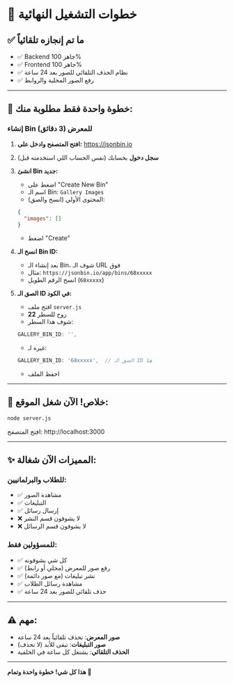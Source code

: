 # 🚀 خطوات التشغيل النهائية

## ✅ ما تم إنجازه تلقائياً
- ✅ Backend جاهز 100%
- ✅ Frontend جاهز 100%
- ✅ نظام الحذف التلقائي للصور بعد 24 ساعة
- ✅ رفع الصور المحلية والروابط

---

## 🎯 خطوة واحدة فقط مطلوبة منك:

### إنشاء Bin للمعرض (3 دقائق)

1. **افتح المتصفح وادخل على:** https://jsonbin.io

2. **سجل دخول** بحسابك (نفس الحساب اللي استخدمته قبل)

3. **انشئ Bin جديد:**
   - اضغط على "Create New Bin"
   - اسم الـ Bin: `Gallery Images`
   - المحتوى الأولي (انسخ والصق):
   ```json
   {
     "images": []
   }
   ```
   - اضغط "Create"

4. **انسخ الـ Bin ID:**
   - بعد إنشاء الـ Bin، شوف الـ URL فوق
   - مثال: `https://jsonbin.io/app/bins/68xxxxx`
   - انسخ الرقم الطويل (`68xxxxx`)

5. **الصق الـ ID في الكود:**
   - افتح ملف `server.js`
   - روح للسطر **22**
   - شوف هذا السطر:
   ```javascript
   GALLERY_BIN_ID: '',
   ```
   - غيره لـ:
   ```javascript
   GALLERY_BIN_ID: '68xxxxx',  // الصق الـ ID هنا
   ```
   - احفظ الملف

---

## 🎉 خلاص! الآن شغل الموقع:

```bash
node server.js
```

افتح المتصفح: http://localhost:3000

---

## ✨ المميزات الآن شغالة:

### للطلاب والبرلمانيين:
- ✅ مشاهدة الصور
- ✅ التبليغات
- ✅ إرسال رسائل
- ❌ لا يشوفون قسم النشر
- ❌ لا يشوفون قسم الرسائل

### للمسؤولين فقط:
- ✅ كل شي يشوفونه
- ✅ رفع صور للمعرض (محلي أو رابط)
- ✅ نشر تبليغات (مع صور دائمة)
- ✅ مشاهدة رسائل الطلاب
- ✅ حذف تلقائي للصور بعد 24 ساعة

---

## ⚠️ مهم:
- **صور المعرض**: تحذف تلقائياً بعد 24 ساعة
- **صور التبليغات**: تبقى للأبد (لا تحذف)
- **الحذف التلقائي**: يشتغل كل ساعة في الخلفية

---

**هذا كل شي! خطوة واحدة وتمام 🎉**
